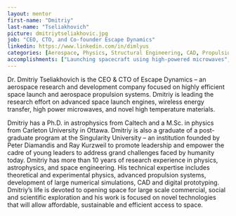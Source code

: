 ```yaml
---
layout: mentor
first-name: "Dmitriy"
last-name: "Tseliakhovich"
picture: dmitriytseliakhovic.jpg
job: "CEO, CTO, and Co-founder Escape Dynamics"
linkedin: https://www.linkedin.com/in/dimlyus
categories: [Aerospace, Physics, Structural Engineering, CAD, Propulsion Systems]
accomplishments: ["Launching spacecraft using high-powered microwaves","Graduate Studies Program ‘10 alum","Expert in aerospace and physics "]
---
```

Dr. Dmitriy Tseliakhovich is the CEO & CTO of Escape Dynamics – an aerospace research and development company focused on highly efficient space launch and aerospace propulsion systems.  Dmitriy is leading the research effort on advanced space launch engines, wireless energy transfer, high power microwaves, and novel high temperature materials.

Dmitriy has a Ph.D. in astrophysics from Caltech and a M.Sc. in physics from Carleton University in Ottawa. Dmitriy is also a graduate of a post-graduate program at the Singularity University – an institution founded by Peter Diamandis and Ray Kurzweil to promote leadership and empower the cadre of young leaders to address grand challenges faced by humanity today. Dmitriy has more than 10 years of research experience in physics, astrophysics, and space engineering. His technical expertise includes theoretical and experimental physics, advanced propulsion systems, development of large numerical simulations, CAD and digital prototyping. Dmitriy’s life is devoted to opening space for large scale commercial, social and scientific exploration and his work is focused on novel technologies that will allow affordable, sustainable and efficient access to space.

